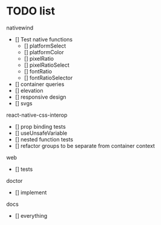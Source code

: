 # TODO list

nativewind

- [] Test native functions
  - [] platformSelect
  - [] platformColor
  - [] pixelRatio
  - [] pixelRatioSelect
  - [] fontRatio
  - [] fontRatioSelector
- [] container queries
- [] elevation
- [] responsive design
- [] svgs

react-native-css-interop

- [] prop binding tests
- [] useUnsafeVariable
- [] nested function tests
- [] refactor groups to be separate from container context

web

- [] tests

doctor

- [] implement

docs

- [] everything
